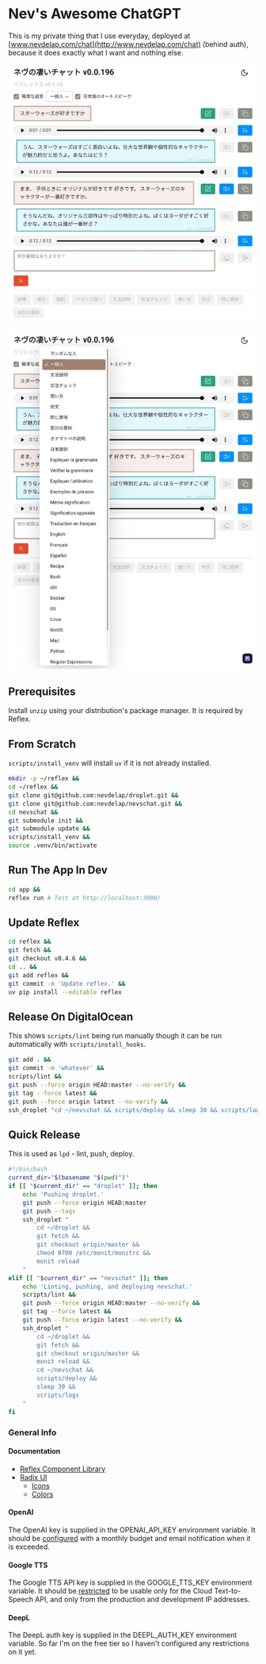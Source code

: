 # Nev's Awesome ChatGPT

This is my private thing that I use everyday, deployed at
[www.nevdelap.com/chat](http://www.nevdelap.com/chat) (behind auth), because it
does exactly what I want and nothing else.

<img
  src="screenshot.png"
  width="839px"
  alt="Screenshot of Nev's Awesome ChatGPT" />

<img
  src="screenshot2.png"
  width="839px"
  alt="Another screenshot of Nev's Awesome ChatGPT" />

## Prerequisites

Install `unzip` using your distribution's package manager. It is required by
Reflex.

## From Scratch

`scripts/install_venv` will install `uv` if it is not already installed.

```bash
mkdir -p ~/reflex &&
cd ~/reflex &&
git clone git@github.com:nevdelap/droplet.git &&
git clone git@github.com:nevdelap/nevschat.git &&
cd nevschat &&
git submodule init &&
git submodule update &&
scripts/install_venv &&
source .venv/bin/activate
```

## Run The App In Dev

```bash
cd app &&
reflex run # Test at http://localhost:3000/
```

## Update Reflex

```bash
cd reflex &&
git fetch &&
git checkout v0.4.6 &&
cd .. &&
git add reflex &&
git commit -m 'Update reflex.' &&
uv pip install --editable reflex
```

## Release On DigitalOcean

This shows `scripts/lint` being run manually though it can be run automatically
with `scripts/install_hooks`.

```bash
git add . &&
git commit -m 'whatever' &&
scripts/lint &&
git push --force origin HEAD:master --no-verify &&
git tag --force latest &&
git push --force origin latest --no-verify &&
ssh_droplet "cd ~/nevschat && scripts/deploy && sleep 30 && scripts/logs"
```

## Quick Release

This is used as `lpd` - lint, push, deploy.

```bash
#!/bin/bash
current_dir="$(basename "$(pwd)")"
if [[ "$current_dir" == "droplet" ]]; then
    echo 'Pushing droplet.'
    git push --force origin HEAD:master
    git push --tags
    ssh_droplet "
        cd ~/droplet &&
        git fetch &&
        git checkout origin/master &&
        chmod 0700 /etc/monit/monitrc &&
        monit reload
    "
elif [[ "$current_dir" == "nevschat" ]]; then
    echo 'Linting, pushing, and deploying nevschat.'
    scripts/lint &&
    git push --force origin HEAD:master --no-verify &&
    git tag --force latest &&
    git push --force origin latest --no-verify &&
    ssh_droplet "
        cd ~/droplet &&
        git fetch &&
        git checkout origin/master &&
        monit reload &&
        cd ~/nevschat &&
        scripts/deploy &&
        sleep 30 &&
        scripts/logs
    "
fi
```

### General Info

#### Documentation

* [Reflex Component Library](https://reflex.dev/docs/library/)
* [Radix  UI](https://www.radix-ui.com/)
  * [Icons](https://lucide.dev/icons)
  * [Colors](https://www.radix-ui.com/colors)

#### OpenAI

The OpenAI key is supplied in the OPENAI_API_KEY environment variable. It should
be [configured](https://platform.openai.com/settings/organization/limits) with a
monthly budget and email notification when it is exceeded.

#### Google TTS

The Google TTS API key is supplied in the GOOGLE_TTS_KEY environment variable.
It should be [restricted](https://console.cloud.google.com/apis/credentials) to
be usable only for the Cloud Text-to-Speech API, and only from the production
and development IP addresses.

#### DeepL

The DeepL auth key is supplied in the DEEPL_AUTH_KEY environment variable. So
far I'm on the free tier so I haven't configured any restrictions on it yet.
